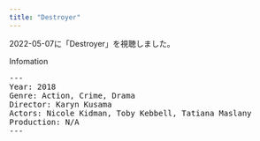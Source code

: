 ```yaml
---
title: "Destroyer"
---
```

2022-05-07に「Destroyer」を視聴しました。

Infomation
<pre>
---
Year: 2018
Genre: Action, Crime, Drama
Director: Karyn Kusama
Actors: Nicole Kidman, Toby Kebbell, Tatiana Maslany
Production: N/A
---
</pre>